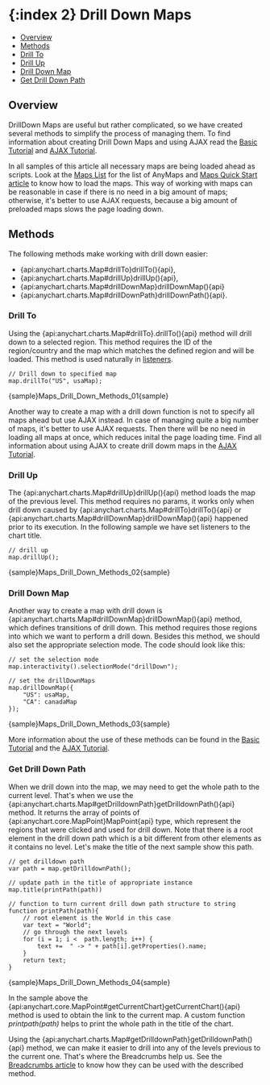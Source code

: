 {:index 2}
Drill Down Maps
=================

* [Overview](#overview)
* [Methods](#methods)
 * [Drill To](#drill_to)
 * [Drill Up](#drill_up)
 * [Drill Down Map](#drill_down_map)
 * [Get Drill Down Path](#get_drill_down_path)

## Overview

DrillDown Maps are useful but rather complicated, so we have created several methods to simplify the process of managing them. 
To find information about creating Drill Down Maps and using AJAX read the [Basic Tutorial](Basic_Tutorial) and [AJAX Tutorial](AJAX_Tutorial).

In all samples of this article all necessary maps are being loaded ahead as scripts. Look at the [Maps List](../Maps_List) for the list of AnyMaps and [Maps Quick Start article](../Quick_Start) to know how to load the maps. This way of working with maps can be reasonable in case if there is no need in a big amount of maps; otherwise, it's better to use AJAX requests, because a big amount of preloaded maps slows the page loading down.

## Methods

The following methods make working with drill down easier:
- {api:anychart.charts.Map#drillTo}drillTo(){api},
- {api:anychart.charts.Map#drillUp}drillUp(){api},
- {api:anychart.charts.Map#drillDownMap}drillDownMap(){api}
- {api:anychart.charts.Map#drillDownPath}drillDownPath(){api}. 

### Drill To

Using the {api:anychart.charts.Map#drillTo}.drillTo(){api} method will drill down to a selected region. This method requires the ID of the region/country and the map which matches the defined region and will be loaded. This method is used naturally in [listeners](../../Common_Settings/Event_Listeners).

```
// Drill down to specified map
map.drillTo("US", usaMap);
```

{sample}Maps\_Drill\_Down\_Methods\_01{sample}

Another way to create a map with a drill down function is not to specify all maps ahead but use AJAX instead. In case of managing quite a big number of maps, it's better to use AJAX requests. Then there will be no need in loading all maps at once, which reduces inital the page loading time. Find all information about using AJAX to create drill dowm maps in the [AJAX Tutorial](AJAX_Tutorial).

### Drill Up

The {api:anychart.charts.Map#drillUp}drillUp(){api} method loads the map of the previous level. This method requires no params, it works only when drill down caused by {api:anychart.charts.Map#drillTo}drillTo(){api} or {api:anychart.charts.Map#drillDownMap}drillDownMap(){api} happened prior to its execution. In the following sample we have set listeners to the chart title.

```
// drill up
map.drillUp();
```

{sample}Maps\_Drill\_Down\_Methods\_02{sample}

### Drill Down Map

Another way to create a map with drill down is {api:anychart.charts.Map#drillDownMap}drillDownMap(){api} method, which defines transitions of drill down. This method requires those regions into which we want to perform a drill down. Besides this method, we should also set the appropriate selection mode. The code should look like this:

```
// set the selection mode    
map.interactivity().selectionMode("drillDown");

// set the drillDownMaps
map.drillDownMap({
    "US": usaMap,        
    "CA": canadaMap
});
```

{sample}Maps\_Drill\_Down\_Methods\_03{sample}

More information about the use of these methods can be found in the [Basic Tutorial](Basic_Tutorial) and the [AJAX Tutorial](AJAX_Tutorial).

### Get Drill Down Path

When we drill down into the map, we may need to get the whole path to the current level. That's when we use the {api:anychart.charts.Map#getDrilldownPath}getDrilldownPath(){api} method. It returns the array of points of {api:anychart.core.MapPoint}MapPoint{api} type, which represent the regions that were clicked and used for drill down. Note that there is a root element in the drill down path which is a bit different from other elements as it contains no level. Let's make the title of the next sample show this path.

```
// get drilldown path
var path = map.getDrilldownPath();
      
// update path in the title of appropriate instance
map.title(printPath(path))

// function to turn current drill down path structure to string
function printPath(path){
    // root element is the World in this case
    var text = "World";
    // go through the next levels
    for (i = 1; i <  path.length; i++) { 
        text +=  " -> " + path[i].getProperties().name;
    }
    return text;
}
```

{sample}Maps\_Drill\_Down\_Methods\_04{sample}

In the sample above the {api:anychart.core.MapPoint#getCurrentChart}getCurrentChart(){api} method is used to obtain the link to the current map. A custom function *printpath(path)* helps to print the whole path in the title of the chart.

Using the {api:anychart.charts.Map#getDrilldownPath}getDrilldownPath(){api} method, we can make it easier to drill into any of the levels previous to the current one. That's where the Breadcrumbs help us. See the [Breadcrumbs article](Breadcrumbs) to know how they can be used with the described method.